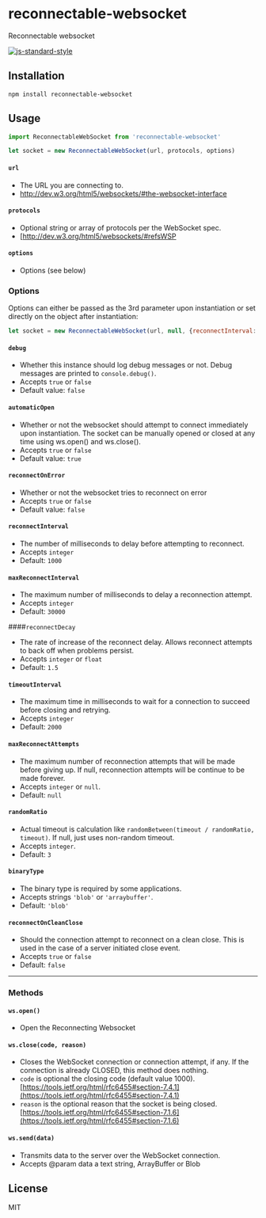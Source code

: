 # reconnectable-websocket

Reconnectable websocket

[![js-standard-style](https://cdn.rawgit.com/feross/standard/master/badge.svg)](https://github.com/feross/standard)


## Installation

```
npm install reconnectable-websocket
```

## Usage

```js
import ReconnectableWebSocket from 'reconnectable-websocket'

let socket = new ReconnectableWebSocket(url, protocols, options)
```


#### `url`
- The URL you are connecting to.
- http://dev.w3.org/html5/websockets/#the-websocket-interface

#### `protocols`
- Optional string or array of protocols per the WebSocket spec.
- [http://dev.w3.org/html5/websockets/#refsWSP

#### `options`
- Options (see below)

### Options

Options can either be passed as the 3rd parameter upon instantiation or set directly on the object after instantiation:

```js
let socket = new ReconnectableWebSocket(url, null, {reconnectInterval: 3000});
```

#### `debug`
- Whether this instance should log debug messages or not. Debug messages are printed to `console.debug()`.
- Accepts `true` or `false`
- Default value: `false`

#### `automaticOpen`
- Whether or not the websocket should attempt to connect immediately upon instantiation. The socket can be manually opened or closed at any time using ws.open() and ws.close().
- Accepts `true` or `false`
- Default value: `true`

#### `reconnectOnError`
- Whether or not the websocket tries to reconnect on error
- Accepts `true` or `false`
- Default value: `false`

#### `reconnectInterval`
- The number of milliseconds to delay before attempting to reconnect.
- Accepts `integer`
- Default: `1000`

#### `maxReconnectInterval`
- The maximum number of milliseconds to delay a reconnection attempt.
- Accepts `integer`
- Default: `30000`

####`reconnectDecay`
- The rate of increase of the reconnect delay. Allows reconnect attempts to back off when problems persist.
- Accepts `integer` or `float`
- Default: `1.5`

#### `timeoutInterval`
- The maximum time in milliseconds to wait for a connection to succeed before closing and retrying.
- Accepts `integer`
- Default: `2000`

#### `maxReconnectAttempts`
- The maximum number of reconnection attempts that will be made before giving up. If null, reconnection attempts will be continue to be made forever.
- Accepts `integer` or `null`.
- Default: `null`

#### `randomRatio`
- Actual timeout is calculation like `randomBetween(timeout / randomRatio, timeout)`. If null, just uses non-random timeout.
- Accepts `integer`.
- Default: `3`

#### `binaryType`
- The binary type is required by some applications.
- Accepts strings `'blob'` or `'arraybuffer'`.
- Default: `'blob'`

#### `reconnectOnCleanClose`
- Should the connection attempt to reconnect on a clean close. This is used in the case of a server initiated close event.
- Accepts `true` or `false`
- Default: `false`
---

### Methods

#### `ws.open()`
- Open the Reconnecting Websocket

#### `ws.close(code, reason)`
- Closes the WebSocket connection or connection attempt, if any. If the connection is already CLOSED, this method does nothing.
- `code` is optional the closing code (default value 1000). [https://tools.ietf.org/html/rfc6455#section-7.4.1](https://tools.ietf.org/html/rfc6455#section-7.4.1)
- `reason` is the optional reason that the socket is being closed. [https://tools.ietf.org/html/rfc6455#section-7.1.6](https://tools.ietf.org/html/rfc6455#section-7.1.6)

#### `ws.send(data)`
- Transmits data to the server over the WebSocket connection.
- Accepts @param data a text string, ArrayBuffer or Blob

## License

MIT
